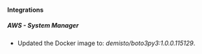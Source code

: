 
#### Integrations

##### AWS - System Manager


- Updated the Docker image to: *demisto/boto3py3:1.0.0.115129*.
